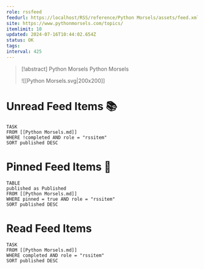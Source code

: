 ```yaml
---
role: rssfeed
feedurl: https://localhost/RSS/reference/Python Morsels/assets/feed.xml
site: https://www.pythonmorsels.com/topics/
itemlimit: 10
updated: 2024-07-16T10:44:02.654Z
status: OK
tags: 
interval: 425
---
```

> [!abstract] Python Morsels
> Python Morsels
>
> ![[Python Morsels.svg|200x200]]
# Unread Feed Items 📚
~~~dataview
TASK
FROM [[Python Morsels.md]]
WHERE !completed AND role = "rssitem"
SORT published DESC
~~~

# Pinned Feed Items 📌
~~~dataview
TABLE
published as Published
FROM [[Python Morsels.md]]
WHERE pinned = true AND role = "rssitem"
SORT published DESC
~~~

# Read Feed Items
~~~dataview
TASK
FROM [[Python Morsels.md]]
WHERE completed AND role = "rssitem"
SORT published DESC
~~~